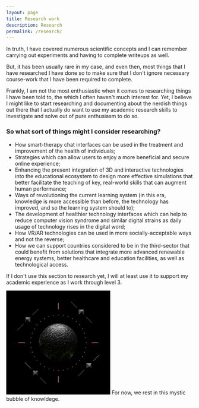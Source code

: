```yaml
---
layout: page
title: Research work
description: Research
permalink: /research/
---
```


In truth, I have covered numerous scientific concepts and I can remember carrying out experiments and having to complete writeups as well.

But, it has been usually rare in my case, and even then, most things that I have researched I have done so to make sure that I don't ignore necessary course-work that I have been required to complete.

Frankly, I am not the most enthusiastic when it comes to researching things I have been told to, the which I often haven't much interest for. Yet, I believe I might like to start researching and documenting about the nerdish things out there that I actually do want to use my academic research skills to investigate and solve out of pure enthusiasm to do so.

### So what sort of things might I consider researching?

* How smart-therapy chat interfaces can be used in the treatment and improvement of the health of individuals;
* Strategies which can allow users to enjoy a more beneficial and secure online experience;
* Enhancing the present integration of 3D and interactive technologies into the educational ecosystem to design more effective simulations that better facilitate the teaching of key, real-world skills that can augment human performance;
* Ways of revolutioning the current learning system (in this era, knowledge is more accessible than before, the technology has improved, and so the learning system should to);
* The development of healthier technology interfaces which can help to reduce computer vision syndrome and similar digital strains as daily usage of technology rises in the digital word;
* How VR/AR technologies can be used in more socially-acceptable ways and not the reverse;
* How we can support countries considered to be in the third-sector that could benefit from solutions that integrate more advanced renewable energy systems, better healthcare and education facilities, as well as technological access.

If I don't use this section to research yet, I will at least use it to support my academic experience as I work through level 3.

<img width="280" height="280" src="/assets/research.gif" loop alt="Profile">
For now, we rest in this mystic bubble of knowldege.